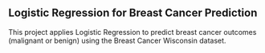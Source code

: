 ## Logistic Regression for Breast Cancer Prediction

This project applies Logistic Regression to predict breast cancer outcomes (malignant or benign) using the Breast Cancer Wisconsin dataset.
